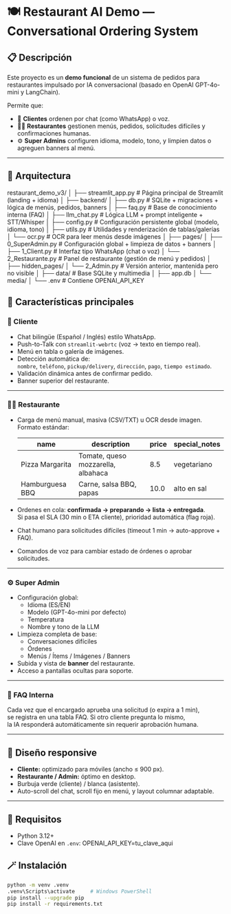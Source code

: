 # 🍽️ Restaurant AI Demo — Conversational Ordering System

## 📋 Descripción

Este proyecto es un **demo funcional** de un sistema de pedidos para restaurantes impulsado por IA conversacional (basado en OpenAI GPT-4o-mini y LangChain).

Permite que:
- 👤 **Clientes** ordenen por chat (como WhatsApp) o voz.
- 🧑‍🍳 **Restaurantes** gestionen menús, pedidos, solicitudes difíciles y confirmaciones humanas.
- ⚙️ **Super Admins** configuren idioma, modelo, tono, y limpien datos o agreguen banners al menú.

---

## 🧩 Arquitectura

restaurant_demo_v3/
│
├── streamlit_app.py # Página principal de Streamlit (landing + idioma)
│
├── backend/
│ ├── db.py # SQLite + migraciones + lógica de menús, pedidos, banners
│ ├── faq.py # Base de conocimiento interna (FAQ)
│ ├── llm_chat.py # Lógica LLM + prompt inteligente + STT/Whisper
│ ├── config.py # Configuración persistente global (modelo, idioma, tono)
│ ├── utils.py # Utilidades y renderización de tablas/galerías
│ └── ocr.py # OCR para leer menús desde imágenes
│
├── pages/
│ ├── 0_SuperAdmin.py # Configuración global + limpieza de datos + banners
│ ├── 1_Client.py # Interfaz tipo WhatsApp (chat o voz)
│ └── 2_Restaurante.py # Panel de restaurante (gestión de menú y pedidos)
│
├── hidden_pages/
│ └── 2_Admin.py # Versión anterior, mantenida pero no visible
│
├── data/ # Base SQLite y multimedia
│ ├── app.db
│ └── media/
│
└── .env # Contiene OPENAI_API_KEY

## 🚀 Características principales

### 💬 Cliente
- Chat bilingüe (Español / Inglés) estilo WhatsApp.
- Push-to-Talk con `streamlit-webrtc` (voz → texto en tiempo real).
- Menú en tabla o galería de imágenes.
- Detección automática de:  
  `nombre`, `teléfono`, `pickup/delivery`, `dirección`, `pago`, `tiempo estimado`.
- Validación dinámica antes de confirmar pedido.
- Banner superior del restaurante.

---

### 🧑‍🍳 Restaurante
- Carga de menú manual, masiva (CSV/TXT) u OCR desde imagen.  
  Formato estándar:

  | name | description | price | special_notes |
  |------|--------------|--------|----------------|
  | Pizza Margarita | Tomate, queso mozzarella, albahaca | 8.5 | vegetariano |
  | Hamburguesa BBQ | Carne, salsa BBQ, papas | 10.0 | alto en sal |

- Ordenes en cola: **confirmada → preparando → lista → entregada**.  
  Si pasa el SLA (30 min o ETA cliente), prioridad automática (flag roja).
- Chat humano para solicitudes difíciles (timeout 1 min → auto-approve + FAQ).
- Comandos de voz para cambiar estado de órdenes o aprobar solicitudes.

---

### ⚙️ Super Admin
- Configuración global:
  - Idioma (ES/EN)
  - Modelo (GPT-4o-mini por defecto)
  - Temperatura
  - Nombre y tono de la LLM
- Limpieza completa de base:
  - Conversaciones difíciles
  - Órdenes
  - Menús / Ítems / Imágenes / Banners
- Subida y vista de **banner** del restaurante.
- Acceso a pantallas ocultas para soporte.

---

### 🧠 FAQ Interna
Cada vez que el encargado aprueba una solicitud (o expira a 1 min),  
se registra en una tabla FAQ. Si otro cliente pregunta lo mismo,  
la IA responderá automáticamente sin requerir aprobación humana.

---

## 📱 Diseño responsive

- **Cliente:** optimizado para móviles (ancho ≤ 900 px).
- **Restaurante / Admin:** óptimo en desktop.
- Burbuja verde (cliente) / blanca (asistente).
- Auto-scroll del chat, scroll fijo en menú, y layout columnar adaptable.

---

## 🔧 Requisitos

- Python 3.12+
- Clave OpenAI en `.env`:
OPENAI_API_KEY=tu_clave_aqui

## 🪄 Instalación

```bash
python -m venv .venv
.venv\Scripts\activate     # Windows PowerShell
pip install --upgrade pip
pip install -r requirements.txt